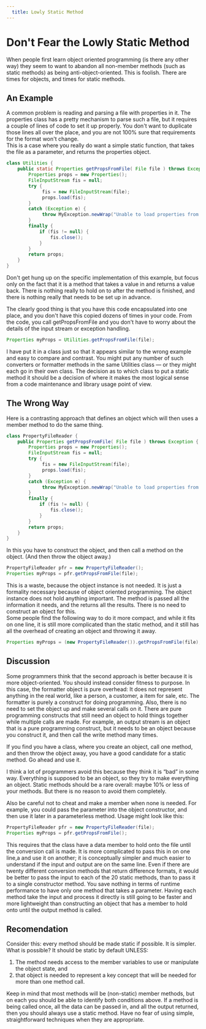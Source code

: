 ```yaml
---
  title: Lowly Static Method
---
```

#  Don't Fear the Lowly Static Method

When people first learn object oriented programming (is there any other way) they seem to want to abandon all non-member methods (such as static methods) as being anti-object-oriented. This is foolish. There are times for objects, and times for static methods.

## An Example

A common problem is reading and parsing a file with properties in it. The properties class has a pretty mechanism to parse such a file, but it requires a couple of lines of code to set it up properly. You don't want to duplicate those lines all over the place, and you are not 100% sure that requirements for the format won't change.  
This is a case where you really do want a simple static function, that takes the file as a parameter, and returns the properties object.

```java
class Utilities {
    public static Properties getPropsFromFile( File file ) throws Exception {
        Properties props = new Properties();
        FileInputStream fis = null;
        try {
             fis = new FileInputStream(file);
             props.load(fis);
        }
        catch (Exception e) {
             throw MyException.newWrap("Unable to load properties from %s", e, file);
        }
        finally {
            if (fis != null) {
                fis.close();
            }
        }
        return props;
    }
}

```


Don't get hung up on the specific implementation of this example, but focus only on the fact that it is a method that takes a value in and returns a value back. There is nothing really to hold on to after the method is finished, and there is nothing really that needs to be set up in advance.  

The clearly good thing is that you have this code encapsulated into one place, and you don't have this copied dozens of times in your code. From the code, you call getPropsFromFile and you don't have to worry about the details of the input stream or exception handling.

```java
Properties myProps = Utilities.getPropsFromFile(file);

```


I have put it in a class just so that it appears similar to the wrong example and easy to compare and contrast. You might put any number of such converters or formatter methods in the same Utilities class — or they might each go in their own class. The decision as to which class to put a static method it should be a decision of where it makes the most logical sense from a code maintenance and library usage point of view.

## The Wrong Way

Here is a contrasting approach that defines an object which will then uses a member method to do the same thing.

```java
class PropertyFileReader {
    public Properties getPropsFromFile( File file ) throws Exception {
        Properties props = new Properties();
        FileInputStream fis = null;
        try {
             fis = new FileInputStream(file);
             props.load(fis);
        }
        catch (Exception e) {
             throw MyException.newWrap("Unable to load properties from %s", e, file);
        }
        finally {
            if (fis != null) {
                fis.close();
            }
        }
        return props;
    }
}
```


In this you have to construct the object, and then call a method on the object. (And then throw the object away.)

```java
PropertyFileReader pfr = new PropertyFileReader();
Properties myProps = pfr.getPropsFromFile(file);
```


This is a waste, because the object instance is not needed. It is just a formality necessary because of object oriented programming. The object instance does not hold anything important. The method is passed all the information it needs, and the returns all the results. There is no need to construct an object for this.  
Some people find the following way to do it more compact, and while it fits on one line, it is still more complicated than the static method, and it still has all the overhead of creating an object and throwing it away.

```java
Properties myProps = (new PropertyFileReader()).getPropsFromFile(file);
```


## Discussion

Some programmers think that the second approach is better because it is more object-oriented. You should instead consider fitness to purpose. In this case, the formatter object is pure overhead: It does not represent anything in the real world, like a person, a customer, a item for sale, etc. The formatter is purely a construct for doing programming. Also, there is no need to set the object up and make several calls on it. There are pure programming constructs that still need an object to hold things together while multiple calls are made. For example, an output stream is an object that is a pure programming construct, but it needs to be an object because you construct it, and then call the write method many times.  

If you find you have a class, where you create an object, call one method, and then throw the object away, you have a good candidate for a static method. Go ahead and use it.  

I think a lot of programmers avoid this because they think it is “bad” in some way. Everything is supposed to be an object, so they try to make everything an object. Static methods should be a rare overall: maybe 10% or less of your methods. But there is no reason to avoid them completely.  

Also be careful not to cheat and make a member when none is needed. For example, you could pass the parameter into the object constructor, and then use it later in a parameterless method. Usage might look like this:

```java
PropertyFileReader pfr = new PropertyFileReader(file);
Properties myProps = pfr.getPropsFromFile();
```


This requires that the class have a data member to hold onto the file until the conversion call is made. It is more complicated to pass this in on one line,a and use it on another; it is conceptually simpler and much easier to understand if the input and output are on the same line. Even if there are twenty different conversion methods that return difference formats, it would be better to pass the input to each of the 20 static methods, than to pass it to a single constructor method. You save nothing in terms of runtime performance to have only one method that takes a parameter. Having each method take the input and process it directly is still going to be faster and more lightweight than constructing an object that has a member to hold onto until the output method is called.

## Recomendation

Consider this: every method should be made static if possible. It is simpler. What is possible? It should be static by default UNLESS:

1.  The method needs access to the member variables to use or manipulate the object state, and
2.  that object is needed to represent a key concept that will be needed for more than one method call.

Keep in mind that most methods will be (non-static) member methods, but on each you should be able to identify both conditions above. If a method is being called once, all the data can be passed in, and all the output returned, then you should always use a static method. Have no fear of using simple, straightforward techniques when they are appropriate.